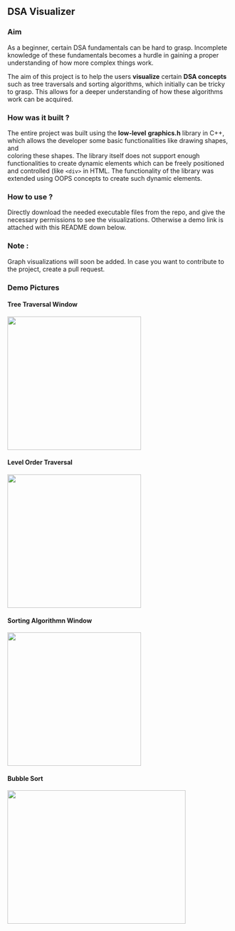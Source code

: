 ## DSA Visualizer

### Aim
As a beginner, certain DSA fundamentals can be hard to grasp. Incomplete knowledge of these fundamentals becomes a hurdle in gaining a proper understanding of how
more complex things work.

The aim of this project is to help the users **visualize** certain **DSA concepts** such as tree traversals and sorting algorithms, which initially can be tricky
to grasp. This allows for a deeper understanding of how these algorithms work can be acquired. 

### How was it built ?
The entire project was built using the **low-level** **graphics.h** library in C++, which allows the developer some basic functionalities like drawing shapes, and <br>
coloring these shapes. The library itself does not support enough functionalities to create dynamic elements which can be freely positioned and controlled (like
``<div>`` in HTML. The functionality of the library was extended using OOPS concepts to create such dynamic elements.

### How to use ?
Directly download the needed executable files from the repo, and give the necessary permissions to see the visualizations. Otherwise a demo link is attached with
this README down below.

### Note : 
Graph visualizations will soon be added. In case you want to contribute to the project, create a pull request.

### Demo Pictures
#### Tree Traversal Window
<img src="https://github.com/user-attachments/assets/b970fa95-d1bb-4745-a399-35811079b7dd" width=300 height=300>

#### Level Order Traversal
<img src="https://github.com/user-attachments/assets/eb9979c0-2fac-4d77-87dc-2da2d4dddaea" width=300 height=300>

#### Sorting Algorithmn Window
<img src="https://github.com/user-attachments/assets/2c3800c5-c328-4127-99b9-71dda4059f6e" width=300 height=300>

#### Bubble Sort
<img src="https://github.com/user-attachments/assets/a8a7f3f2-1f0c-4b04-a252-d3dc5d9964ac" width=400 height=300>

